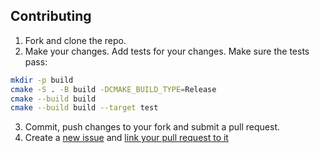## Contributing

1. Fork and clone the repo.
2. Make your changes. Add tests for your changes. Make sure the tests pass:
```bash
mkdir -p build
cmake -S . -B build -DCMAKE_BUILD_TYPE=Release
cmake --build build
cmake --build build --target test
```
3. Commit, push changes to your fork and submit a pull request.
4. Create a [new issue](https://github.com/ZhekehZ/Cpp-zip-utils/issues/new/choose) and [link your pull request to it](https://docs.github.com/en/issues/tracking-your-work-with-issues/linking-a-pull-request-to-an-issue#manually-linking-a-pull-request-to-an-issue)
